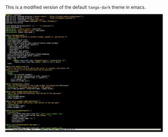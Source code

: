This is a modified version of the default `tango-dark` theme in emacs.

![Screenshot](screenshot.png)